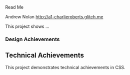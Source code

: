 Read Me

Andrew Nolan
http://a1-charlieroberts.glitch.me

This project shows ...

### Design Achievements


## Technical Achievements
This project demonstrates technical achievements in CSS.


